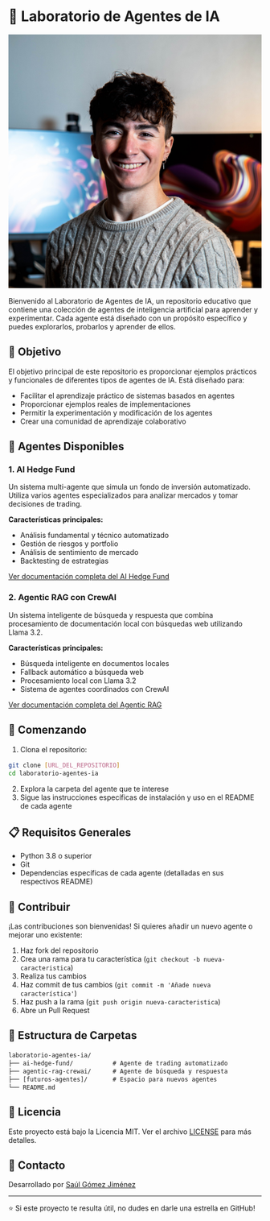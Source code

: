 

# 🤖 Laboratorio de Agentes de IA

<img width="1060" alt="Screenshot 2025-01-03 at 5 39 25 PM" src="./thumbnail/profile.jpg" />


Bienvenido al Laboratorio de Agentes de IA, un repositorio educativo que contiene una colección de agentes de inteligencia artificial para aprender y experimentar. Cada agente está diseñado con un propósito específico y puedes explorarlos, probarlos y aprender de ellos.

## 🎯 Objetivo

El objetivo principal de este repositorio es proporcionar ejemplos prácticos y funcionales de diferentes tipos de agentes de IA. Está diseñado para:

- Facilitar el aprendizaje práctico de sistemas basados en agentes
- Proporcionar ejemplos reales de implementaciones
- Permitir la experimentación y modificación de los agentes
- Crear una comunidad de aprendizaje colaborativo

## 📂 Agentes Disponibles

### 1. AI Hedge Fund
Un sistema multi-agente que simula un fondo de inversión automatizado. Utiliza varios agentes especializados para analizar mercados y tomar decisiones de trading.

**Características principales:**
- Análisis fundamental y técnico automatizado
- Gestión de riesgos y portfolio
- Análisis de sentimiento de mercado
- Backtesting de estrategias

[Ver documentación completa del AI Hedge Fund](./ai-hedge-fund/)

### 2. Agentic RAG con CrewAI
Un sistema inteligente de búsqueda y respuesta que combina procesamiento de documentación local con búsquedas web utilizando Llama 3.2.

**Características principales:**
- Búsqueda inteligente en documentos locales
- Fallback automático a búsqueda web
- Procesamiento local con Llama 3.2
- Sistema de agentes coordinados con CrewAI

[Ver documentación completa del Agentic RAG](./agentic-rag-crewai/)

## 🚀 Comenzando

1. Clona el repositorio:
```bash
git clone [URL_DEL_REPOSITORIO]
cd laboratorio-agentes-ia
```

2. Explora la carpeta del agente que te interese
3. Sigue las instrucciones específicas de instalación y uso en el README de cada agente

## 📋 Requisitos Generales

- Python 3.8 o superior
- Git
- Dependencias específicas de cada agente (detalladas en sus respectivos README)

## 🤝 Contribuir

¡Las contribuciones son bienvenidas! Si quieres añadir un nuevo agente o mejorar uno existente:

1. Haz fork del repositorio
2. Crea una rama para tu característica (`git checkout -b nueva-caracteristica`)
3. Realiza tus cambios
4. Haz commit de tus cambios (`git commit -m 'Añade nueva característica'`)
5. Haz push a la rama (`git push origin nueva-caracteristica`)
6. Abre un Pull Request

## 📝 Estructura de Carpetas
```
laboratorio-agentes-ia/
├── ai-hedge-fund/           # Agente de trading automatizado
├── agentic-rag-crewai/      # Agente de búsqueda y respuesta
├── [futuros-agentes]/       # Espacio para nuevos agentes
└── README.md
```

## 📜 Licencia

Este proyecto está bajo la Licencia MIT. Ver el archivo [LICENSE](./LICENSE) para más detalles.

## 👤 Contacto

Desarrollado por [Saúl Gómez Jiménez](https://www.linkedin.com/in/saul-gomez-jimenez-47b30328b/)


---
⭐ Si este proyecto te resulta útil, no dudes en darle una estrella en GitHub!
